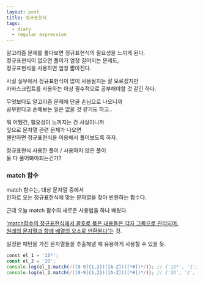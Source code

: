 ```yaml
---
layout: post
title: 정규표현식
tags:
  - diary
  - regular expression
---
```

알고리즘 문제를 풀다보면 정규표현식의 필요성을 느끼게 된다.  
정규표현식이 없으면 풀이가 엄청 길어지는 문제도,  
정규표현식을 사용하면 엄청 짧아진다.  

사실 실무에서 정규표현식이 많이 사용될지는 잘 모르겠지만  
자바스크립트를 사용하는 이상 필수적으로 공부해야할 것 같긴 하다.  

무엇보다도 알고리즘 문제에 단골 손님으로 나오니까  
공부한다고 손해보는 일은 없을 것 같기도 하고..  

뭐 어쨌건, 필요성이 느껴지는 건 사실이니까  
앞으로 문자열 관련 문제가 나오면  
웬만하면 정규표현식을 이용해서 풀어보도록 하자.  

정규표현식 사용한 풀이 / 사용하지 않은 풀이  
둘 다 풀어봐야되는건가?  

### match 함수
match 함수는, 대상 문자열 중에서  
인자로 오는 정규표현식에 맞는 문자열을 찾아 반환하는 함수다.  

근데 오늘 match 함수의 새로운 사용법을 하나 배웠다.  

<u>'match함수의 정규표현식에서 괄호로 묶은 내용들은 각자 그룹으로 관리되어,</u>  
<u>원래의 문자열과 함께 배열의 요소로 반환된다'</u>는 것.  

일정한 패턴을 가진 문자열들을 추출해낼 때 유용하게 사용할 수 있을 듯.  
```javascript
﻿const el_1 = '1S*';
const el_2 = '2D';
console.log(el_1.match(/([0-9]{1,2})([A-Z])([*#])*/)); // {'1S*', '1', 'S', '*'}
console.log(el_2.match(/([0-9]{1,2})([A-Z])([*#])*/)); // {'2D', '2', 'D', undefined}
```